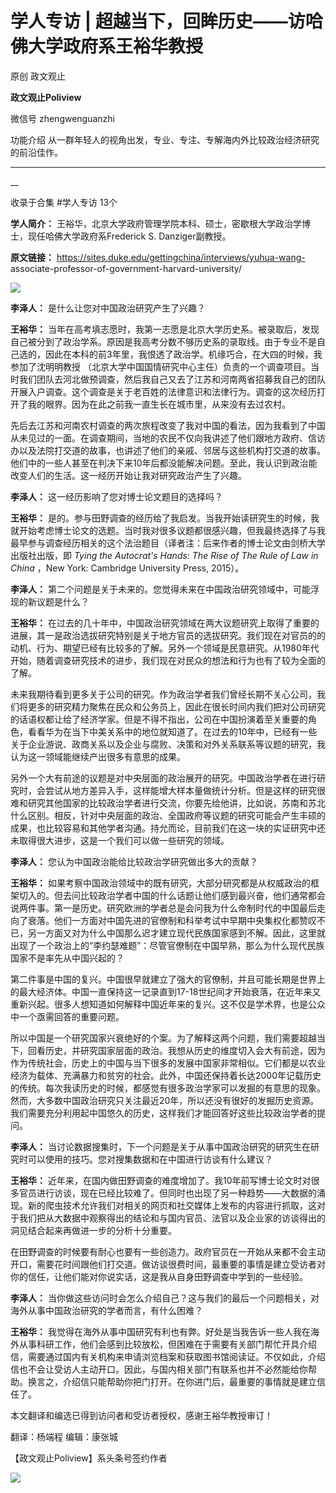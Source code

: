 

#  学人专访 | 超越当下，回眸历史——访哈佛大学政府系王裕华教授

原创 政文观止 

**政文观止Poliview** 

微信号 zhengwenguanzhi

功能介绍 从一群年轻人的视角出发，专业、专注、专解海内外比较政治经济研究的前沿佳作。

____

__

收录于合集 #学人专访 13个

**学人简介：** 王裕华，北京大学政府管理学院本科、硕士，密歇根大学政治学博士，现任哈佛大学政府系Frederick S. Danziger副教授。

  

 **原文链接：** https://sites.duke.edu/gettingchina/interviews/yuhua-wang-
associate-professor-of-government-harvard-university/

![](images/218/2.jpeg)

  

 **李泽人：** 是什么让您对中国政治研究产生了兴趣？

  

 **王裕华：**
当年在高考填志愿时，我第一志愿是北京大学历史系。被录取后，发现自己被分到了政治学系。原因是我高考分数不够历史系的录取线。由于专业不是自己选的，因此在本科的前3年里，我恨透了政治学。机缘巧合，在大四的时候，我参加了沈明明教授
（北京大学中国国情研究中心主任）负责的一个调查项目。当时我们团队去河北做预调查，然后我自己又去了江苏和河南两省招募我自己的团队开展入户调查。这个调查是关于老百姓的法律意识和法律行为。调查的这次经历打开了我的眼界。因为在此之前我一直生长在城市里，从来没有去过农村。

  

先后去江苏和河南农村调查的两次旅程改变了我对中国的看法，因为我看到了中国从未见过的一面。在调查期间，当地的农民不仅向我讲述了他们跟地方政府、信访办以及法院打交道的故事，也讲述了他们的亲戚、邻居与这些机构打交道的故事。他们中的一些人甚至在判决下来10年后都没能解决问题。至此，我认识到政治能改变人们的生活。这一经历开始让我对研究政治产生了兴趣。

  

 **李泽人：** 这一经历影响了您对博士论文题目的选择吗？

  

 **王裕华：**
是的。参与田野调查的经历给了我启发。当我开始读研究生的时候，我就开始考虑博士论文的选题。当时我对很多议题都很感兴趣，但我最终选择了与我最早参与调查经历相关的这个法治题目（译者注：后来作者的博士论文由剑桥大学出版社出版，即
_Tying the Autocrat's Hands: The Rise of The Rule of Law in China_ ，New York:
Cambridge University Press, 2015）。

  

 **李泽人：** 第二个问题是关于未来的。您觉得未来在中国政治研究领域中，可能浮现的新议题是什么？

  

 **王裕华：**
在过去的几十年中，中国政治研究领域在两大议题研究上取得了重要的进展，其一是政治选拔研究特别是关于地方官员的选拔研究。我们现在对官员的的动机、行为、期望已经有比较多的了解。另外一个领域是民意研究。从1980年代开始，随着调查研究技术的进步，我们现在对民众的想法和行为也有了较为全面的了解。

  

未来我期待看到更多关于公司的研究。作为政治学者我们曾经长期不关心公司，我们将更多的研究精力聚焦在民众和公务员上，因此在很长时间内我们把对公司研究的话语权都让给了经济学家。但是不得不指出，公司在中国扮演着至关重要的角色，看看华为在当下中美关系中的地位就知道了。在过去的10年中，已经有一些关于企业游说、政商关系以及企业与腐败、决策和对外关系联系等议题的研究，我认为这一领域能继续产出很多有意思的成果。

  

另外一个大有前途的议题是对中央层面的政治展开的研究。中国政治学者在进行研究时，会尝试从地方差异入手，这样能增大样本量做统计分析。但是这样的研究很难和研究其他国家的比较政治学者进行交流，你要先给他讲，比如说，苏南和苏北什么区别。相反，针对中央层面的政治、全国政府等议题的研究可能会产生丰硕的成果，也比较容易和其他学者沟通。持允而论，目前我们在这一块的实证研究中还未取得很大进步，这是一个我们可以做一些研究的领域。

  

 **李泽人：** 您认为中国政治能给比较政治学研究做出多大的贡献？

  

 **王裕华：**
如果考察中国政治领域中的既有研究，大部分研究都是从权威政治的框架切入的。但去问比较政治学者中国的什么话题让他们感到最兴奋，他们通常都会说两件事。第一是历史。研究欧洲的学者总是会问我为什么帝制时代的中国最后走向了衰落。他们一方面对中国先进的官僚制和科举考试中早期中央集权化都赞叹不已，另一方面又对为什么中国那么迟才建立现代民族国家感到不解。因此，这里就出现了一个政治上的“李约瑟难题”：尽管官僚制在中国早熟，那么为什么现代民族国家不是率先从中国兴起的？

  

第二件事是中国的复兴。中国很早就建立了强大的官僚制，并且可能长期是世界上的最大经济体。中国一直保持这一记录直到17-18世纪间才开始衰落，在近年来又重新兴起。很多人想知道如何解释中国近年来的复兴。这不仅是学术界，也是公众中一个亟需回答的重要问题。

  

所以中国是一个研究国家兴衰绝好的个案。为了解释这两个问题，我们需要超越当下，回看历史，并研究国家层面的政治。我想从历史的维度切入会大有前途，因为作为传统社会，历史上的中国与当下很多的发展中国家非常相似。它们都是以农业经济为载体、充满暴力和贫穷的社会。此外，中国还保持着长达2000年记载历史的传统。每次我读历史的时候，都感觉有很多政治学家可以发掘的有意思的现象。然而，大多数中国政治研究只关注最近20年，所以还没有很好的发掘历史资源。我们需要充分利用起中国悠久的历史，这样我们才能回答好这些比较政治学者的提问。

  

 **李泽人：** 当讨论数据搜集时，下一个问题是关于从事中国政治研究的研究生在研究时可以使用的技巧。您对搜集数据和在中国进行访谈有什么建议？

  

 **王裕华：**
近年来，在国内做田野调查的难度增加了。我10年前写博士论文时对很多官员进行访谈，现在已经比较难了。但同时也出现了另一种趋势——大数据的涌现。新的爬虫技术允许我们对相关的网页和社交媒体上发布的内容进行抓取，这对于我们把从大数据中观察得出的结论和与国内官员、法官以及企业家的访谈得出的洞见结合起来再做进一步的分析十分重要。

  

在田野调查的时候要有耐心也要有一些创造力。政府官员在一开始从来都不会主动开口，需要花时间跟他们打交道。做访谈很费时间，最重要的事情是建立受访者对你的信任，让他们能对你说实话，这是我从自身田野调查中学到的一些经验。

  

 **李泽人：** 当你做这些访问时会怎么介绍自己？这与我们的最后一个问题相关，对海外从事中国政治研究的学者而言，有什么困难？

  

 **王裕华：**
我觉得在海外从事中国研究有利也有弊。好处是当我告诉一些人我在海外从事科研工作，他们会感到比较放松，但困难在于需要有关部门帮忙开具介绍信，需要通过国内有关机构来申请浏览档案和获取图书馆阅读证。不仅如此，介绍信也不会让受访人主动开口。因此，与国内相关部门有联系也并不必然能给你帮助。换言之，介绍信只能帮助你把门打开。在你进门后，最重要的事情就是建立信任了。

  

本文翻译和编选已得到访问者和受访者授权，感谢王裕华教授审订！

翻译：杨端程 编辑：康张城

【政文观止Poliview】系头条号签约作者

  

![](images/218/3.jpeg)

  

